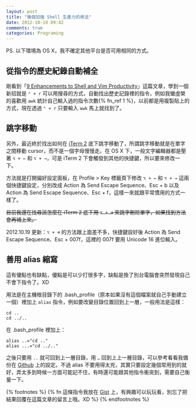 ```yaml
---
layout: post
title: "幾個加強 Shell 生產力的用法"
date: 2012-10-18 09:42
comments: true
categories: Programing
---
```

PS. 以下環境為 OS X，我不確定其他平台是否可用相同的方式。

## 從指令的歷史紀錄自動補全

剛看到「[9 Enhancements to Shell and Vim Productivity][enhancements-to-shell-and-vim-productivity]」這篇文章，學到一個新招就是 `⌃ + r` 可以用搜尋的方式，自動找出歷史記錄裡的指令，例如我蠻虛榮的喜歡用 `awk` 統計自己輸入過的指令次數{% fn_ref 1 %}，以前都是用複製貼上的方式，現在透過 `⌃ + r` 只要輸入 `awk` 馬上就找到了。

[enhancements-to-shell-and-vim-productivity]: http://danielmiessler.com/blog/enhancements-to-shell-and-vim-productivity

## 跳字移動

另外，最近終於找出如何在 [iTerm 2][iterm-2] 底下跳字移動了，所謂跳字移動就是在單字之間移動 cursor，而不是一個字母慢慢走。在 OS X 下，一般文字編輯器都是壓著 `⌥ + ←` 和 `⌥ + →`，可是 iTerm 2 下會觸發到其他的快捷鍵，所以要來修改一下。

方法就是打開偏好設定面板，在 Profile > Key 標籤頁下修改 `⌥ + ←` 和 `⌥ + →` 這兩個快捷鍵設定，分別改成 Action 為 Send Escape Sequence、Esc + b 以及 Action 為 Send Escape Sequence、Esc + f，這樣一來就跟平常慣用的方式一樣了。

[iterm-2]: http://www.iterm2.com/

~~目前我還在找尋該怎麼在 iTerm 2 底下用 `⌥ + ⌫` 來跳字刪除單字，如果找到方法會再補上來。~~

2012.10.19 更新：`⌥ + ⌫` 的方法跟上面差不多，快捷鍵設好後 Action 為 Send Escape Sequence、Esc + 007f，這裡的 007f 要用 Unicode 16 進位輸入。

## 善用 alias 縮寫

這有優點也有缺點，優點是可以少打很多字，缺點是換了別台電腦會突然發現自己不會下指令了。XD

用法是在主機根目錄下的 .bash_profile（原本如果沒有這個檔案就自己手動建立一個）裡加上 `alias` 指令，例如要改變目錄位置回到上一層，一般用法是這樣：

    cd ..
    cd ../..
    
在 .bash_profile 裡加上：

    alias ..="cd .."
    alias ...="cd ../.."
    
之後只要用 `..` 就可回到上一層目錄，用 `…` 回到上上一層目錄，可以參考看看我備份在 [Github][github] 上的設定。不過 alias 不要用得太兇，其實只要設定幾個常用到的就好，弄太多到時候一方面可能記不住，有時還可能跟其他指令衝突到，需要自己衡量一下。

[github]: https://github.com/chinghanho/.dotfiles/blob/master/.aliases

{% footnotes %}
{% fn 這條指令我放在 <a href="https://gist.github.com/3280141" alt="gist" target="_blank">Gist</a> 上，有興趣可以玩玩看，別忘了把結果回覆在這篇文章的留言上哦。XD %}
{% endfootnotes %}